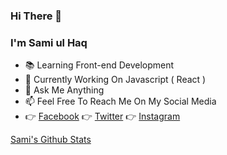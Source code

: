 ### Hi There 👋
### I'm Sami ul Haq

- 📚 Learning Front-end Development
- 📅 Currently Working On Javascript ( React )
- 💬 Ask Me Anything
- 📫 Feel Free To Reach Me On My Social Media
- 👉 [Facebook](https://www.facebook.com/sami.ul.haq.2017) 👉 [Twitter](https://twitter.com/_semiulhaq) 👉 [Instagram](https://www.instagram.com/_samiulhaq/)

[Sami's Github Stats](https://github-readme-stats.vercel.app/api?username=sami-ul-haq&show_icons=true&theme=radical)

